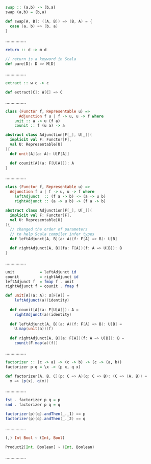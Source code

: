 ```Haskell
swap :: (a,b) -> (b,a)
swap (a,b) = (b,a)
```
```scala
def swap[A, B]: ((A, B)) => (B, A) = {
  case (a, b) => (b, a)
}
```
................
```Haskell
return :: d -> m d
```
```scala
// return is a keyword in Scala
def pure[D]: D => M[D]
```
................
```Haskell
extract :: w c -> c
```
```scala
def extract[C]: W[C] => C
```
................
```Haskell
class (Functor f, Representable u) =>
      Adjunction f u | f -> u, u -> f where
    unit :: a -> u (f a)
    counit :: f (u a) -> a
```
```scala
abstract class Adjunction[F[_], U[_]](
  implicit val F: Functor[F],
  val U: Representable[U]
){
  def unit[A](a: A): U[F[A]]

  def counit[A](a: F[U[A]]): A
}

```
................
```Haskell
class (Functor f, Representable u) => 
  Adjunction f u | f -> u, u -> f where
    leftAdjunct  :: (f a -> b) -> (a -> u b)
    rightAdjunct :: (a -> u b) -> (f a -> b)
```
```scala
abstract class Adjunction[F[_], U[_]](
  implicit val F: Functor[F],
  val U: Representable[U]
){
  // changed the order of parameters
  // to help Scala compiler infer types
  def leftAdjunct[A, B](a: A)(f: F[A] => B): U[B]

  def rightAdjunct[A, B](fa: F[A])(f: A => U[B]): B
}
```
................
```Haskell
unit           = leftAdjunct id
counit         = rightAdjunct id
leftAdjunct f  = fmap f . unit
rightAdjunct f = counit . fmap f
```
```scala
def unit[A](a: A): U[F[A]] =
    leftAdjunct(a)(identity)
  
  def counit[A](a: F[U[A]]): A =
    rightAdjunct(a)(identity)
  
  def leftAdjunct[A, B](a: A)(f: F[A] => B): U[B] =
    U.map(unit(a))(f)
  
  def rightAdjunct[A, B](a: F[A])(f: A => U[B]): B =
    counit(F.map(a)(f))
```
................
```Haskell
factorizer :: (c -> a) -> (c -> b) -> (c -> (a, b))
factorizer p q = \x -> (p x, q x)
```
```scala
def factorizer[A, B, C](p: C => A)(q: C => B): (C => (A, B)) =
  x => (p(x), q(x))
```
................
```Haskell
fst . factorizer p q = p
snd . factorizer p q = q
```
```scala
factorizer(p)(q).andThen(_._1) == p
factorizer(p)(q).andThen(_._2) == q
```
................
```Haskell
(,) Int Bool ~ (Int, Bool)
```
```scala
Product2[Int, Boolean] ~ (Int, Boolean)
```
................
